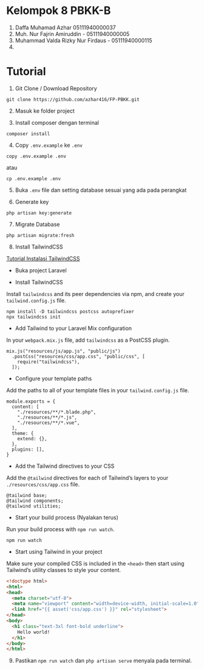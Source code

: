 # Kelompok 8 PBKK-B

1. Daffa Muhamad Azhar 05111940000037
2. Muh. Nur Fajrin Amiruddin - 05111940000005
3. Muhammad Valda Rizky Nur Firdaus - 05111940000115
4. 

# Tutorial

1. Git Clone / Download Repository

```
git clone https://github.com/azhar416/FP-PBKK.git
```

2. Masuk ke folder project

3. Install composer dengan terminal

```
composer install
```

4. Copy `.env.example` ke `.env`

```
copy .env.example .env
```
atau

```
cp .env.example .env
```

5. Buka `.env` file dan setting database sesuai yang ada pada perangkat

6. Generate key

```
php artisan key:generate
```

7. Migrate Database

```
php artisan migrate:fresh
```

8. Install TailwindCSS

[Tutorial Instalasi TailwindCSS](https://tailwindcss.com/docs/guides/laravel)

- Buka project Laravel

- Install TailwindCSS

Install `tailwindcss` and its peer dependencies via npm, and create your `tailwind.config.js` file.

```
npm install -D tailwindcss postcss autoprefixer
npx tailwindcss init
```

- Add Tailwind to your Laravel Mix configuration

In your `webpack.mix.js` file, add `tailwindcss` as a PostCSS plugin.

```
mix.js("resources/js/app.js", "public/js")
  .postCss("resources/css/app.css", "public/css", [
    require("tailwindcss"),
  ]);
```

- Configure your template paths

Add the paths to all of your template files in your `tailwind.config.js` file.

```
module.exports = {
  content: [
    "./resources/**/*.blade.php",
    "./resources/**/*.js",
    "./resources/**/*.vue",
  ],
  theme: {
    extend: {},
  },
  plugins: [],
}
```

- Add the Tailwind directives to your CSS

Add the `@tailwind` directives for each of Tailwind’s layers to your `./resources/css/app.css` file.

```
@tailwind base;
@tailwind components;
@tailwind utilities;
```

- Start your build process (Nyalakan terus)

Run your build process with `npm run watch`.

```
npm run watch
```

- Start using Tailwind in your project

Make sure your compiled CSS is included in the `<head>` then start using Tailwind’s utility classes to style your content.

```html
<!doctype html>
<html>
<head>
  <meta charset="utf-8">
  <meta name="viewport" content="width=device-width, initial-scale=1.0">
  <link href="{{ asset('css/app.css') }}" rel="stylesheet">
</head>
<body>
  <h1 class="text-3xl font-bold underline">
    Hello world!
  </h1>
</body>
</html>
```

9. Pastikan `npm run watch` dan `php artisan serve` menyala pada terminal.
